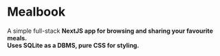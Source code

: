 # Mealbook<br />
A simple full-stack <b>NextJS<b /> app for browsing and sharing your favourite meals.<br />
Uses <b>SQLite<b /> as a DBMS, pure <b>CSS<b /> for styling.
